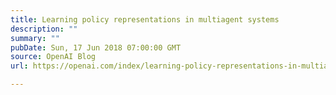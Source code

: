 ```yaml
---
title: Learning policy representations in multiagent systems
description: ""
summary: ""
pubDate: Sun, 17 Jun 2018 07:00:00 GMT
source: OpenAI Blog
url: https://openai.com/index/learning-policy-representations-in-multiagent-systems

---
```


